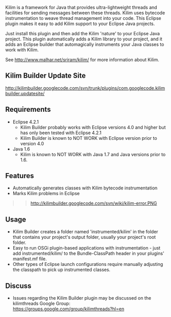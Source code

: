 Kilim is a framework for Java that provides ultra-lightweight threads and facilities for sending messages between these threads.
Kilim uses bytecode instrumentation to weave thread management into your code.  This Eclipse plugin makes it easy to add Kilim support to your Eclipse Java projects.


Just install this plugin and then add the Kilim 'nature' to your Eclipse Java project.
This plugin automatically adds a Kilim library to your project, and it adds an Eclipse builder that automagically instruments your Java classes to work with Kilim.

See http://www.malhar.net/sriram/kilim/ for more information about Kilim.

## Kilim Builder Update Site ##
http://kilimbuilder.googlecode.com/svn/trunk/plugins/com.googlecode.kilimbuilder.updatesite/

## Requirements ##
  * Eclipse 4.2.1
    * Kilim Builder probably works with Eclipse versions 4.0 and higher but has only been tested with Eclipse 4.2.1
    * Kilim Builder is known to NOT WORK with Eclipse version prior to version 4.0
  * Java 1.6
    * Kilim is known to NOT WORK with Java 1.7 and Java versions prior to 1.6.

## Features ##
  * Automatically generates classes with Kilim bytecode instrumentation
  * Marks Kilim problems in Eclipse
> > http://kilimbuilder.googlecode.com/svn/wiki/kilim-error.PNG

## Usage ##
  * Kilim Builder creates a folder named 'instrumented/kilim' in the folder that contains your project's output folder, usually your project's root folder.
  * Easy to run OSGi plugin-based applications with instrumentation - just add instrumented/kilim/ to the Bundle-ClassPath header in your plugins' manifest.mf file.
  * Other types of Eclipse launch configurations require manually adjusting the classpath to pick up instrumented classes.

## Discuss ##
  * Issues regarding the Kilim Builder plugin may be discussed on the kilimthreads Google Group: https://groups.google.com/group/kilimthreads?hl=en